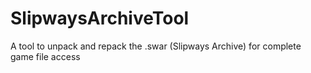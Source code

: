 # SlipwaysArchiveTool
A tool to unpack and repack the .swar (Slipways Archive) for complete game file access
